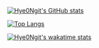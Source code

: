 [![Hye0Ngit's GitHub stats](https://github-readme-stats.vercel.app/api?username=Hye0Ngit&count_private=true&show_icons=true&theme=aura_dark)](https://github.com/anuraghazra/github-readme-stats)

[![Top Langs](https://github-readme-stats.vercel.app/api/top-langs/?username=Hye0Ngit&layout=compact)](https://github.com/anuraghazra/github-readme-stats)

[![Hye0Ngit's wakatime stats](https://github-readme-stats.vercel.app/api/wakatime?username=Hye0Ngit)](https://github.com/anuraghazra/github-readme-stats)
